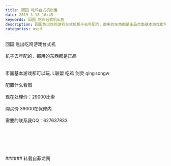 ```yaml
---
title: 回国 吃鸡台式机出售
date: 2019-3-18 16:45
keywords: 回国 吃鸡台式机出售
description: 回国急出吃鸡游戏台式机机子去年配的，都用的东西都是正品市面基本游戏都可以玩.L联盟吃鸡剑灵qing songw配置什么看图现在处理价：29000比索购买价39000在保修内.需要的联系我QQ：627637833
categories: used
---
```

<td class="t_f" id="postmessage_3250336">

回国 急出吃鸡游戏台式机<br/>
<br/>
机子去年配的，都用的东西都是正品<br/>
<br/>
<br/>
市面基本游戏都可以玩. L联盟 吃鸡 剑灵 qing songw<br/>
<br/>
配置什么看图<br/>
<br/>
现在处理价：29000比索 <br/>
<br/>
购买价 39000在保修内.<br/>
<br/>
需要的联系我QQ：627637833<br/>
<img alt="" border="0" class="zoom" data-cf-modified-8c4cdb5ca1f8eba1bc96ff7c-="" file="http://www.flw.ph/data/appbyme/upload/image/201903/18/LZ6DI2aH7yGK.jpg" id="aimg_Ph90b" lazyloadthumb="1" onclick="" onmouseover="" src="http://www.flw.ph/data/appbyme/upload/image/201903/18/LZ6DI2aH7yGK.jpg"/><br/>
<br/>
<img alt="" border="0" class="zoom" data-cf-modified-8c4cdb5ca1f8eba1bc96ff7c-="" file="http://www.flw.ph/data/appbyme/upload/image/201903/18/8LKqaTorFXDP.jpg" id="aimg_bWjJ0" lazyloadthumb="1" onclick="" onmouseover="" src="http://www.flw.ph/data/appbyme/upload/image/201903/18/8LKqaTorFXDP.jpg"/><br/>
<br/>
<img alt="" border="0" class="zoom" data-cf-modified-8c4cdb5ca1f8eba1bc96ff7c-="" file="http://www.flw.ph/data/appbyme/upload/image/201903/18/LcoKrPT4em5m.jpg" id="aimg_pA7tC" lazyloadthumb="1" onclick="" onmouseover="" src="http://www.flw.ph/data/appbyme/upload/image/201903/18/LcoKrPT4em5m.jpg"/><br/>
<br/>
<img alt="" border="0" class="zoom" data-cf-modified-8c4cdb5ca1f8eba1bc96ff7c-="" file="http://www.flw.ph/data/appbyme/upload/image/201903/18/AxPnD60q2pyd.jpg" id="aimg_dkeF3" lazyloadthumb="1" onclick="" onmouseover="" src="http://www.flw.ph/data/appbyme/upload/image/201903/18/AxPnD60q2pyd.jpg"/><br/>
<br/>
<img alt="" border="0" class="zoom" data-cf-modified-8c4cdb5ca1f8eba1bc96ff7c-="" file="http://www.flw.ph/data/appbyme/upload/image/201903/18/vG6LWEsJltb0.jpg" id="aimg_MSlzz" lazyloadthumb="1" onclick="" onmouseover="" src="http://www.flw.ph/data/appbyme/upload/image/201903/18/vG6LWEsJltb0.jpg"/><br/>
<br/>
</td>
###### 转载自菲龙网